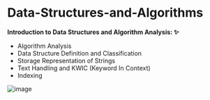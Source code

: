 # Data-Structures-and-Algorithms




**Introduction to Data Structures and Algorithm Analysis:  ✨**

- Algorithm Analysis
- Data Structure Definition and Classification
- Storage Representation of Strings
- Text Handling and KWIC (Keyword In Context)
- Indexing






![image](https://github.com/developedbyjk/Data-Structures-and-Algorithms/assets/71823598/dba20bbd-dfb1-484b-bc1f-0d7669869112)
